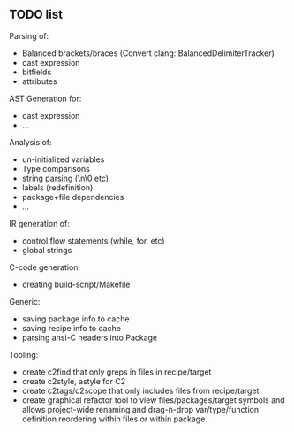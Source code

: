 
## TODO list

Parsing of:
* Balanced brackets/braces (Convert clang::BalancedDelimiterTracker)
* cast expression
* bitfields
* attributes

AST Generation for:
* cast expression
* ...

Analysis of:
* un-initialized variables
* Type comparisons
* string parsing (\n\0 etc)
* labels (redefinition)
* package+file dependencies
* ...

IR generation of:
* control flow statements (while, for, etc)
* global strings

C-code generation:
* creating build-script/Makefile

Generic:
* saving package info to cache
* saving recipe info to cache
* parsing ansi-C headers into Package

Tooling:
* create c2find that only greps in files in recipe/target
* create c2style, astyle for C2
* create c2tags/c2scope that only includes files from recipe/target
* create graphical refactor tool to view files/packages/target symbols
    and allows project-wide renaming and drag-n-drop var/type/function definition
    reordering within files or within package.

